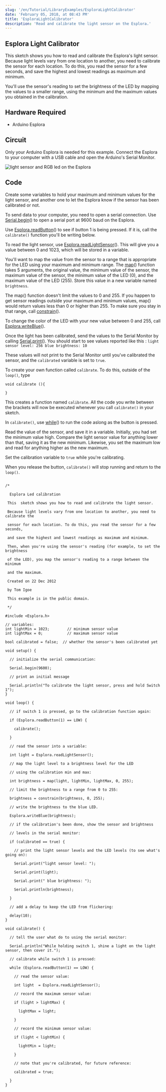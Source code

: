 ```yaml
---
slug: '/en/Tutorial/LibraryExamples/EsploraLightCalibrator'
date: 'February 05, 2018, at 08:43 PM'
title: 'EsploraLightCalibrator'
description: 'Read and calibrate the light sensor on the Esplora.'
---
```




## Esplora Light Calibrator

This sketch shows you how to read and calibrate the Esplora's light sensor. Because light levels vary from one location to another, you need to calibrate the  sensor for each location. To do this, you read the sensor for a few seconds, and save the highest and lowest readings as maximum and minimum.

You'll use the sensor's reading to set the brightness of the LED by mapping the values to a smaller range, using the minimum and the maximum values you obtained in the calibration.

## Hardware Required

- Arduino Esplora

## Circuit

Only your Arduino Esplora is needed for this example. Connect the Esplora to your computer with a USB cable and open the Arduino's Serial Monitor.

![light sensor and RGB led on the Esplora](./assets/Esplora_LightCalibrator.png)



## Code

Create some variables to hold your maximum and minimum values for the light sensor, and another one to let the Esplora know if the sensor has been calibrated or not.

To send data to your computer, you need to open a serial connection. Use [Serial.begin](/en/Serial/Begin)() to open a serial port at 9600 baud on the Esplora.

Use [Esplora.readButton](https://www.arduino.cc/en/Reference/EsploraReadButton)() to see if button 1 is being pressed. If it is, call the `calibrate()` function you'll be writing below.

To read the light sensor, use [Esplora.readLightSensor](https://www.arduino.cc/en/Reference/EsploraReadLightSensor)(). This will give you a value between 0 and 1023, which will be stored in a variable.

You'll want to map the value from the sensor to a range that is appropriate for the LED using your maximum and minimum range. The [map](https://www.arduino.cc/en/Reference/Map)() function takes 5 arguments, the original value, the minimum value of the sensor, the maximum value of the sensor, the minimum value of the LED (0), and the maximum value of the LED (255). Store this value in a new variable named `brightness`.

The map() function doesn't limit the values to 0 and 255. If you happen to get sensor readings outside your maximum and minimum values, map() would return values less than 0  or higher than 255. To make sure you stay in that range, call [constrain](https://www.arduino.cc/en/Reference/Constrain)().

To change the color of the LED with your new value between 0 and 255, call [Esplora.writeBlue](https://www.arduino.cc/en/Reference/EsploraWriteBlue)().

Once the light has been calibrated, send the values to the Serial Monitor by calling [Serial.print](/en/Serial/Print)(). You should start to see values reported like this :
`light sensor level: 256 blue brightness: 10`

These values will not print to the Serial Monitor until you've calibrated the sensor, and the `calibrated` variable is set to `true`.

To create your own function called `calibrate`. To do this, outside of the `loop()`, type

```arduino
void calibrate (){

}
```

This creates a function named `calibrate`. All the code you write between the brackets will now be executed whenever you call `calibrate()` in your sketch.

In `calibrate()`, use [while](https://www.arduino.cc/en/Reference/While)() to run the code aslong as the button is pressed.

Read the value of the sensor, and save it in a variable. Initially, you had set the minimum value high. Compare the light sensor value for anything lower than that, saving it as the new minimum. Likewise, you set the maximum low and read for anything higher as the new maximum.

Set the calibration variable to `true` while you're calibrating.

When you release the button, `calibrate()` will stop running and return to the `loop()`.

```arduino

/*

  Esplora Led calibration

 This  sketch shows you how to read and calibrate the light sensor.

 Because light levels vary from one location to another, you need to calibrate the

 sensor for each location. To do this, you read the sensor for a few seconds,

 and save the highest and lowest readings as maximum and minimum.

 Then, when you're using the sensor's reading (for example, to set the brightness

 of the LED), you map the sensor's reading to a range between the minimum

 and the maximum.

 Created on 22 Dec 2012

 by Tom Igoe

 This example is in the public domain.

 */

#include <Esplora.h>

// variables:
int lightMin = 1023;        // minimum sensor value
int lightMax = 0;           // maximum sensor value

bool calibrated = false;  // whether the sensor's been calibrated yet

void setup() {

  // initialize the serial communication:

  Serial.begin(9600);

  // print an initial message

  Serial.println("To calibrate the light sensor, press and hold Switch 1");
}

void loop() {

  // if switch 1 is pressed, go to the calibration function again:

  if (Esplora.readButton(1) == LOW) {

    calibrate();

  }

  // read the sensor into a variable:

  int light = Esplora.readLightSensor();

  // map the light level to a brightness level for the LED

  // using the calibration min and max:

  int brightness = map(light, lightMin, lightMax, 0, 255);

  // limit the brightness to a range from 0 to 255:

  brightness = constrain(brightness, 0, 255);

  // write the brightness to the blue LED.

  Esplora.writeBlue(brightness);

  // if the calibration's been done, show the sensor and brightness

  // levels in the serial monitor:

  if (calibrated == true) {

    // print the light sensor levels and the LED levels (to see what's going on):

    Serial.print("light sensor level: ");

    Serial.print(light);

    Serial.print(" blue brightness: ");

    Serial.println(brightness);

  }

  // add a delay to keep the LED from flickering:

  delay(10);
}

void calibrate() {

  // tell the user what do to using the serial monitor:

  Serial.println("While holding switch 1, shine a light on the light sensor, then cover it.");

  // calibrate while switch 1 is pressed:

  while (Esplora.readButton(1) == LOW) {

    // read the sensor value:

    int light  = Esplora.readLightSensor();

    // record the maximum sensor value:

    if (light > lightMax) {

      lightMax = light;

    }

    // record the minimum sensor value:

    if (light < lightMin) {

      lightMin = light;

    }

    // note that you're calibrated, for future reference:

    calibrated = true;

  }
}
```
